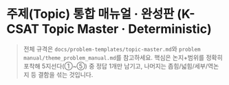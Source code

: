 # 주제(Topic) 통합 매뉴얼 · 완성판 (K-CSAT Topic Master · Deterministic)

> 전체 규격은 `docs/problem-templates/topic-master.md`와 `problem manual/theme_problem_manual.md`를 참고하세요. 핵심은 논지+범위를 정확히 포착해 5지선다(①~⑤) 중 정답 1개만 남기고, 나머지는 좁힘/넓힘/세부/역논지 등 결함을 섞는 것입니다.
